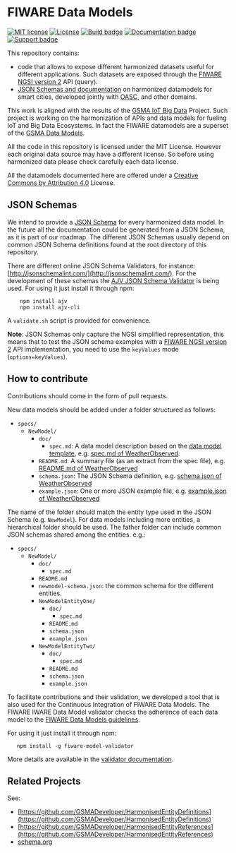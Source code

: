 # FIWARE Data Models

[![MIT license][license-image]][license-url]
[![License](https://licensebuttons.net/l/by/3.0/88x31.png)](https://creativecommons.org/licenses/by/4.0)
[![Build badge](https://img.shields.io/travis/Fiware/dataModels.svg "Travis build status")](https://travis-ci.org/Fiware/dataModels/)
[![Documentation badge](https://readthedocs.org/projects/fiware-datamodels/badge/?version=latest)](http://fiware-datamodels.readthedocs.org/en/latest/?badge=latest)
[![Support badge](https://img.shields.io/badge/support-askbot-yellowgreen.svg)](http://ask.fiware.org)

This repository contains: 
* code that allows to expose different harmonized datasets useful for different applications.
Such datasets are exposed through the [FIWARE NGSI version 2](http://fiware.github.io/specifications/ngsiv2/stable) API (query).
* [JSON Schemas and documentation](./specs) on harmonized datamodels for smart cities, developed jointly with [OASC](http://oascities.org), and other domains. 

This work is aligned with the results of the
[GSMA IoT Big Data](http://www.gsma.com/connectedliving/iot-big-data/) Project.
Such project is working on the harmonization of APIs and data models for fueling IoT and Big Data Ecosystems.
In fact the FIWARE datamodels are a superset of the [GSMA Data Models](http://www.gsma.com/connectedliving/wp-content/uploads/2016/11/CLP.26-v1.0.pdf). 

All the code in this repository is licensed under the MIT License. However each original data source may have a different license.
So before using harmonized data please check carefully each data license.

All the datamodels documented here are offered under a [Creative Commons by Attribution 4.0](https://creativecommons.org/licenses/by/4.0/) License.

## JSON Schemas

We intend to provide a [JSON Schema](http://json-schema.org/) for every harmonized data model. In the future all the
documentation could be generated from a JSON Schema, as it is part of our roadmap. The different JSON Schemas usually
depend on common JSON Schema definitions found at the root directory of this repository. 

There are different online JSON Schema Validators, for instance: [http://jsonschemalint.com/](http://jsonschemalint.com/).
For the development of these schemas the [AJV JSON Schema Validator](https://github.com/epoberezkin/ajv) is being used. For
using it just install it through npm: 

```
    npm install ajv
    npm install ajv-cli
```

A `validate.sh` script is provided for convenience.

**Note**: JSON Schemas only capture the NGSI simplified representation, this means that to test the JSON schema examples with
a [FIWARE NGSI version 2](http://fiware.github.io/specifications/ngsiv2/stable) API implementation, you need to use the `keyValues`
mode (`options=keyValues`).

## How to contribute

Contributions should come in the form of pull requests. 

New data models should be added under a folder structured as follows:
- `specs/`
  - `NewModel/`
    - `doc/`
      - `spec.md`: A data model description based on the [data model template](datamodel_template.md), e.g. [spec.md of WeatherObserved](specs/Weather/WeatherObserved/doc/spec.md).
    - `README.md`: A summary file (as an extract from the spec file), e.g. [README.md of WeatherObserved](specs/Weather/WeatherObserved/README.md)
    - `schema.json`: The JSON Schema definition, e.g. [schema.json of WeatherObserved](specs/Weather/WeatherObserved/schema.json)
    - `example.json`: One or more JSON example file, e.g. [example.json of WeatherObserved](specs/Weather/WeatherObserved/example.json)

The name of the folder should match the entity type used in the JSON Schema (e.g. `NewModel`). For data models including more entities, a hierarchical folder should be used. The father folder can include common JSON schemas shared among the entities. e.g.:

- `specs/`
  - `NewModel/`
    - `doc/`
      - `spec.md`
    - `README.md`
    - `newmodel-schema.json`: the common schema for the different entities.
    - `NewModelEntityOne/`
      - `doc/`
        - `spec.md`
      - `README.md`
      - `schema.json`
      - `example.json`
    - `NewModelEntityTwo/`
      - `doc/`
        - `spec.md`
      - `README.md`
      - `schema.json`
      - `example.json`

To facilitate contributions and their validation, we developed a tool that is also used for the Continuous Integration of FIWARE Data Models. The FIWARE IWARE Data Model validator checks the adherence of each data model to the [FIWARE Data Models guidelines](specs/guidelines.md).

For using it just install it through npm: 

```
   npm install -g fiware-model-validator
```

More details are available in the [validator documentation](validator).

[license-image]: https://img.shields.io/badge/license-MIT-blue.svg
[license-url]: LICENSE

## Related Projects 

See:

* [https://github.com/GSMADeveloper/HarmonisedEntityDefinitions](https://github.com/GSMADeveloper/HarmonisedEntityDefinitions)
* [https://github.com/GSMADeveloper/HarmonisedEntityReferences](https://github.com/GSMADeveloper/HarmonisedEntityReferences)
* [schema.org](https://schema.org)
